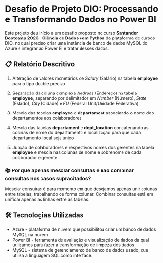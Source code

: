 # Desafio de Projeto DIO: Processando e Transformando Dados no Power BI

Este projeto deu início a um desafio proposto no curso **Santander Bootcamp 2023 - Ciência de Dados com Python** da plataforma de cursos DIO, no qual preciso criar uma instância de banco de dados MySQL do Azure e integrar ao Power BI e tratar desses dados.

## :clipboard: Relatório Descritivo

1. Alteração de valores monetários de _Salary_ (Salário) na tabela **employee** para o tipo double preciso

2. Separação da coluna complexa _Address_ (Endereço) na tabela **employee**, separando por delimitador em *Number* (Número), *State* (Estado), *City* (Cidade) e *FU* (Federal Unit/Unidade Federativa)

3. Mescla das tabelas **employee** e **departament** associando o nome dos departamentos aos colaboradores

4. Mescla das tabelas **departament** e **dept_location** concatenando as colunas de nome do departamento e localização para que cada departamento-local seja único

5. Junção de colaboradores e respectivos nomes dos gerentes na tabela **employee** e mescla nas colunas de nome e sobrenome de cada colaborador e gerente.

### :books: Por que apenas mesclar consultas e não combinar consultas nos casos supracitados?

Mesclar consultas é para momento em que desejamos apenas unir colunas entre tabelas, trabalhando de forma colunar. Combinar consultas está em unificar apenas as linhas entre as tabelas. 


## :hammer_and_wrench: Tecnologias Utilizadas

- Azure - plataforma de nuvem que possibilitou criar um banco de dados MySQL na nuvem
- Power BI - ferramenta de avaliação e visualização de dados da qual utilizamos para fazer a transformação de limpeza dos dados
- MySQL - sistema de gerenciamento de banco de dados usado, que utiliza a linguagem SQL como interface.
